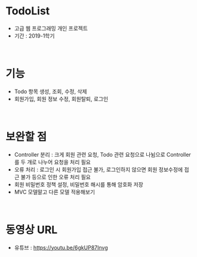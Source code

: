 # TodoList
- 고급 웹 프로그래밍 개인 프로젝트
- 기간 : 2019-1학기 
<br>

# 기능
- Todo 항목 생성, 조회, 수정, 삭제
- 회원가입, 회원 정보 수정, 회원탈퇴, 로그인 
<br>

# 보완할 점
- Controller 분리 : 크게 회원 관련 요청, Todo 관련 요청으로 나뉨으로 Controller를 두 개로 나누어 요청을 처리 필요
- 오류 처리 : 로그인 시 회원가입 접근 불가, 로그인하지 않으면 회원 정보수정에 접근 불가 등으로 인한 오류 처리 필요
- 회원 비밀번호 정책 설정, 비밀번호 해시를 통해 암호화 저장
- MVC 모델말고 다른 모델 적용해보기
<br>

# 동영상 URL 
- 유튜브 : https://youtu.be/6gkUP87Invg
